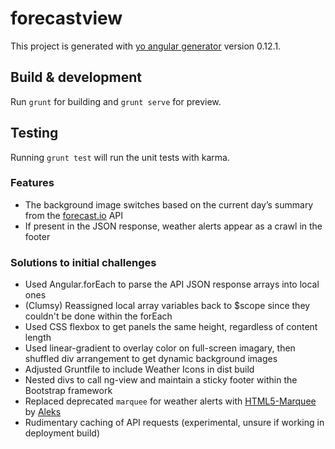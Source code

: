 # forecastview

This project is generated with [yo angular generator](https://github.com/yeoman/generator-angular)
version 0.12.1.

## Build & development

Run `grunt` for building and `grunt serve` for preview.

## Testing

Running `grunt test` will run the unit tests with karma.

### Features
- The background image switches based on the current day’s summary from the [forecast.io](https://developer.forecast.io/) API
- If present in the JSON response, weather alerts appear as a crawl in the footer

### Solutions to initial challenges
- Used Angular.forEach to parse the API JSON response arrays into local ones
- (Clumsy) Reassigned local array variables back to $scope since they couldn't be done within the forEach
- Used CSS flexbox to get panels the same height, regardless of content length
- Used linear-gradient to overlay color on full-screen imagary, then shuffled div arrangement to get dynamic background images
- Adjusted Gruntfile to include Weather Icons in dist build
- Nested divs to call ng-view and maintain a sticky footer within the Bootstrap framework
- Replaced deprecated `marquee` for weather alerts with [HTML5-Marquee](https://github.com/muchweb/html5-marquee) by [Aleks](https://github.com/muchweb)
- Rudimentary caching of API requests (experimental, unsure if working in deployment build)
